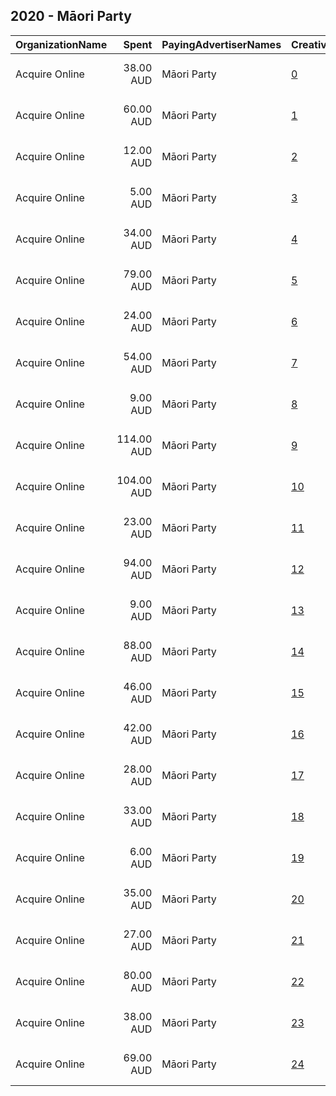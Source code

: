 ## 2020 - Māori Party 
|OrganizationName|Spent|PayingAdvertiserNames|CreativeUrls|Impressions|Genders|AgeBrackets|CountryCodes|BillingAddresses|CandidateBallotInformation|
|:---|---:|:---|:---|---:|:---|:---|:---|:---|:---|
|Acquire Online|38.00 AUD|Māori Party|[0](https://www.snap.com/political-ads/asset/f06b96f0363b30b45a2de8e6988ce0147f6ce9a097e012ae39b7b0f626ab620e?mediaType=mp4)|2,266||18-34|new zealand|"196, Great North Road, Grey Lynn,Auckland,1021,NZ"|Maori Party|
|Acquire Online|60.00 AUD|Māori Party|[1](https://www.snap.com/political-ads/asset/fbb54b4eddd44ba1e6cecd1f4b3eb167cfb3997ff75faea049c06acfb3a091ee?mediaType=mp4)|3,377||18-34|new zealand|"196, Great North Road, Grey Lynn,Auckland,1021,NZ"|Maori Party|
|Acquire Online|12.00 AUD|Māori Party|[2](https://www.snap.com/political-ads/asset/b0633c6a873b6f68e090aa978a62c1107f8a08d344384ad7411063c181ad629b?mediaType=mp4)|538||18-34|new zealand|"196, Great North Road, Grey Lynn,Auckland,1021,NZ"|Maori Party|
|Acquire Online|5.00 AUD|Māori Party|[3](https://www.snap.com/political-ads/asset/97584cc7966f00ac3159f69b54c91b061d48d7ac5cd31293a8211ad0d04cb49b?mediaType=mp4)|414||18-34|new zealand|"196, Great North Road, Grey Lynn,Auckland,1021,NZ"|Maori Party|
|Acquire Online|34.00 AUD|Māori Party|[4](https://www.snap.com/political-ads/asset/3ff0c2b0d6cf6a172c0cc536a6621c905b6e4196ef3bf48d761dff6c052f7ccc?mediaType=mp4)|5,542|FEMALE|16-30|new zealand|"196, Great North Road, Grey Lynn,Auckland,1021,NZ"||
|Acquire Online|79.00 AUD|Māori Party|[5](https://www.snap.com/political-ads/asset/a2164fedf45f481f70894d46d168a26ba8403281b1e5b5d4849e6c61096cbba2?mediaType=mp4)|6,715||18-34|new zealand|"196, Great North Road, Grey Lynn,Auckland,1021,NZ"|Maori Party|
|Acquire Online|24.00 AUD|Māori Party|[6](https://www.snap.com/political-ads/asset/fbb54b4eddd44ba1e6cecd1f4b3eb167cfb3997ff75faea049c06acfb3a091ee?mediaType=mp4)|1,876||18-34|new zealand|"196, Great North Road, Grey Lynn,Auckland,1021,NZ"|Maori Party|
|Acquire Online|54.00 AUD|Māori Party|[7](https://www.snap.com/political-ads/asset/b0633c6a873b6f68e090aa978a62c1107f8a08d344384ad7411063c181ad629b?mediaType=mp4)|3,319||18-34|new zealand|"196, Great North Road, Grey Lynn,Auckland,1021,NZ"|Maori Party|
|Acquire Online|9.00 AUD|Māori Party|[8](https://www.snap.com/political-ads/asset/5ed3ebf55dd064c98d6b82ec540fa562b7a8a2a2b4a737d119d315898cc3fc0a?mediaType=mp4)|2,754|FEMALE|16-30|new zealand|"196, Great North Road, Grey Lynn,Auckland,1021,NZ"||
|Acquire Online|114.00 AUD|Māori Party|[9](https://www.snap.com/political-ads/asset/6d1fb15c77f7b630d3ab6f6b0e76af554488650a777298b0cb8e6cb9f354a9f5?mediaType=mp4)|34,690|FEMALE|16-30|new zealand|"196, Great North Road, Grey Lynn,Auckland,1021,NZ"||
|Acquire Online|104.00 AUD|Māori Party|[10](https://www.snap.com/political-ads/asset/f906bc3a708eb6a8e40a2574bffc1f50419a5af96aca872465b7ce4412808a33?mediaType=mp4)|9,422||18-34|new zealand|"196, Great North Road, Grey Lynn,Auckland,1021,NZ"|Maori Party|
|Acquire Online|23.00 AUD|Māori Party|[11](https://www.snap.com/political-ads/asset/3ff0c2b0d6cf6a172c0cc536a6621c905b6e4196ef3bf48d761dff6c052f7ccc?mediaType=mp4)|11,299|FEMALE|16-30|new zealand|"196, Great North Road, Grey Lynn,Auckland,1021,NZ"||
|Acquire Online|94.00 AUD|Māori Party|[12](https://www.snap.com/political-ads/asset/f906bc3a708eb6a8e40a2574bffc1f50419a5af96aca872465b7ce4412808a33?mediaType=mp4)|8,524||18-34|new zealand|"196, Great North Road, Grey Lynn,Auckland,1021,NZ"|Maori Party|
|Acquire Online|9.00 AUD|Māori Party|[13](https://www.snap.com/political-ads/asset/5ed3ebf55dd064c98d6b82ec540fa562b7a8a2a2b4a737d119d315898cc3fc0a?mediaType=mp4)|4,618|FEMALE|16-30|new zealand|"196, Great North Road, Grey Lynn,Auckland,1021,NZ"||
|Acquire Online|88.00 AUD|Māori Party|[14](https://www.snap.com/political-ads/asset/aba0b98b62b2508659485b781acbcb51b80801ca444a201c805ad69ef280e801?mediaType=mp4)|7,454||18-34|new zealand|"196, Great North Road, Grey Lynn,Auckland,1021,NZ"|Maori Party|
|Acquire Online|46.00 AUD|Māori Party|[15](https://www.snap.com/political-ads/asset/f06b96f0363b30b45a2de8e6988ce0147f6ce9a097e012ae39b7b0f626ab620e?mediaType=mp4)|3,598||18-34|new zealand|"196, Great North Road, Grey Lynn,Auckland,1021,NZ"|Maori Party|
|Acquire Online|42.00 AUD|Māori Party|[16](https://www.snap.com/political-ads/asset/6d1fb15c77f7b630d3ab6f6b0e76af554488650a777298b0cb8e6cb9f354a9f5?mediaType=mp4)|24,154|FEMALE|16-30|new zealand|"196, Great North Road, Grey Lynn,Auckland,1021,NZ"||
|Acquire Online|28.00 AUD|Māori Party|[17](https://www.snap.com/political-ads/asset/6d1fb15c77f7b630d3ab6f6b0e76af554488650a777298b0cb8e6cb9f354a9f5?mediaType=mp4)|10,427|FEMALE|16-30|new zealand|"196, Great North Road, Grey Lynn,Auckland,1021,NZ"||
|Acquire Online|33.00 AUD|Māori Party|[18](https://www.snap.com/political-ads/asset/a2164fedf45f481f70894d46d168a26ba8403281b1e5b5d4849e6c61096cbba2?mediaType=mp4)|2,056||18-34|new zealand|"196, Great North Road, Grey Lynn,Auckland,1021,NZ"|Maori Party|
|Acquire Online|6.00 AUD|Māori Party|[19](https://www.snap.com/political-ads/asset/4715ce2e8082e3599fe0adce8982ce43011a8114281d2488f55158ab38d22a44?mediaType=mp4)|451||18-34|new zealand|"196, Great North Road, Grey Lynn,Auckland,1021,NZ"|Maori Party|
|Acquire Online|35.00 AUD|Māori Party|[20](https://www.snap.com/political-ads/asset/3ff0c2b0d6cf6a172c0cc536a6621c905b6e4196ef3bf48d761dff6c052f7ccc?mediaType=mp4)|11,239|FEMALE|16-30|new zealand|"196, Great North Road, Grey Lynn,Auckland,1021,NZ"||
|Acquire Online|27.00 AUD|Māori Party|[21](https://www.snap.com/political-ads/asset/4715ce2e8082e3599fe0adce8982ce43011a8114281d2488f55158ab38d22a44?mediaType=mp4)|2,201||18-34|new zealand|"196, Great North Road, Grey Lynn,Auckland,1021,NZ"|Maori Party|
|Acquire Online|80.00 AUD|Māori Party|[22](https://www.snap.com/political-ads/asset/5ed3ebf55dd064c98d6b82ec540fa562b7a8a2a2b4a737d119d315898cc3fc0a?mediaType=mp4)|11,090|FEMALE|16-30|new zealand|"196, Great North Road, Grey Lynn,Auckland,1021,NZ"||
|Acquire Online|38.00 AUD|Māori Party|[23](https://www.snap.com/political-ads/asset/aba0b98b62b2508659485b781acbcb51b80801ca444a201c805ad69ef280e801?mediaType=mp4)|3,232||18-34|new zealand|"196, Great North Road, Grey Lynn,Auckland,1021,NZ"|Maori Party|
|Acquire Online|69.00 AUD|Māori Party|[24](https://www.snap.com/political-ads/asset/97584cc7966f00ac3159f69b54c91b061d48d7ac5cd31293a8211ad0d04cb49b?mediaType=mp4)|5,736||18-34|new zealand|"196, Great North Road, Grey Lynn,Auckland,1021,NZ"|Maori Party|
